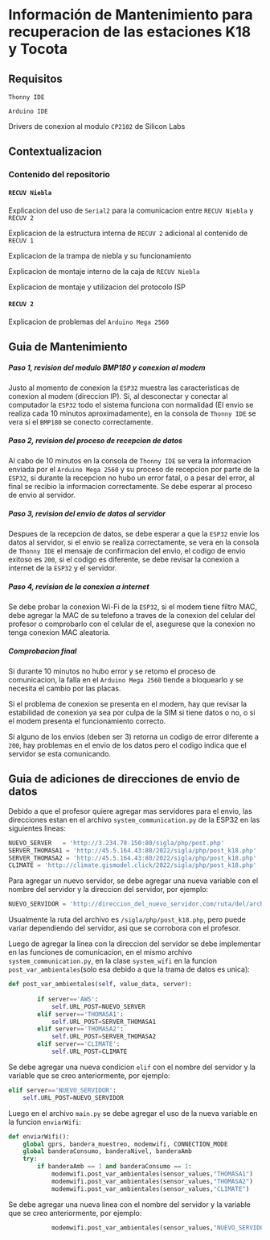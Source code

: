 # Información de Mantenimiento para recuperacion de las estaciones K18 y Tocota

## Requisitos

`Thonny IDE`

`Arduino IDE`

Drivers de conexion al modulo `CP2102` de Silicon Labs

## Contextualizacion

### Contenido del repositorio

#### `RECUV Niebla`

Explicacion del uso de `Serial2` para la comunicacion entre `RECUV Niebla` y `RECUV 2`

Explicacion de la estructura interna de `RECUV 2` adicional al contenido de `RECUV 1`

Explicacion de la trampa de niebla y su funcionamiento

Explicacion de montaje interno de la caja de `RECUV Niebla`

Explicacion de montaje y utilizacion del protocolo ISP

#### `RECUV 2`

Explicacion de problemas del `Arduino Mega 2560`

## Guia de Mantenimiento

##### Paso 1, revision del modulo BMP180 y conexion al modem

Justo al momento de conexion la `ESP32` muestra las caracteristicas de conexion al modem (direccion IP).
Si, al desconectar y conectar al computador la `ESP32` todo el sistema funciona con normalidad (El envio se realiza cada 10 minutos aproximadamente), en la consola de `Thonny IDE` se vera si el `BMP180` se conecto correctamente.

##### Paso 2, revision del proceso de recepcion de datos

Al cabo de 10 minutos en la consola de `Thonny IDE` se vera la informacion enviada por el `Arduino Mega 2560` y su proceso de recepcion por parte de la `ESP32`, si durante la recepcion no hubo un error fatal, o a pesar del error, al final se recibio la informacion correctamente. Se debe esperar al proceso de envio al servidor.

##### Paso 3, revision del envio de datos al servidor

Despues de la recepcion de datos, se debe esperar a que la `ESP32` envie los datos al servidor, si el envio se realiza correctamente, se vera en la consola de `Thonny IDE` el mensaje de confirmacion del envio, el codigo de envio exitoso es `200`, si el codigo es diferente, se debe revisar la conexion a internet de la `ESP32` y el servidor.

##### Paso 4, revision de la conexion a internet

Se debe probar la conexion Wi-Fi de la `ESP32`, si el modem tiene filtro MAC, debe agregar la MAC de su telefono a traves de la conexion del celular del profesor o comprobarlo con el celular de el, asegurese que la conexion no tenga conexion MAC aleatoria.

##### Comprobacion final

Si durante 10 minutos no hubo error y se retomo el proceso de comunicacion, la falla en el `Arduino Mega 2560` tiende a bloquearlo y se necesita el cambio por las placas.

Si el problema de conexion se presenta en el modem, hay que revisar la estabilidad de conexion ya sea por culpa de la SIM si tiene datos o no, o si el modem presenta el funcionamiento correcto.

Si alguno de los envios (deben ser 3) retorna un codigo de error diferente a `200`, hay problemas en el envio de los datos pero el codigo indica que el servidor se esta comunicando.

## Guia de adiciones de direcciones de envio de datos

Debido a que el profesor quiere agregar mas servidores para el envio, las direcciones estan en el archivo `system_communication.py` de la ESP32 en las siguientes lineas:

```python
NUEVO_SERVER   = 'http://3.234.78.150:80/sigla/php/post.php'
SERVER_THOMASA1 = 'http://45.5.164.43:80/2022/sigla/php/post_k18.php'
SERVER_THOMASA2 = 'http://45.5.164.43:80/2022/sigla/php/post_k18.php'
CLIMATE = 'http://climate.gismodel.click/2022/sigla/php/post_k18.php'
```

Para agregar un nuevo servidor, se debe agregar una nueva variable con el nombre del servidor y la direccion del servidor, por ejemplo:

```python
NUEVO_SERVIDOR = 'http://direccion_del_nuevo_servidor.com/ruta/del/archivo.php'
```

Usualmente la ruta del archivo es `/sigla/php/post_k18.php`, pero puede variar dependiendo del servidor, asi que se corrobora con el profesor.

Luego de agregar la linea con la direccion del servidor se debe implementar en las funciones de comunicacion, en el mismo archivo `system_communication.py`, en la clase `system_wifi` en la funcion `post_var_ambientales`(solo esa debido a que la trama de datos es unica):

```python
def post_var_ambientales(self, value_data, server):  
        
        if server=='AWS':
            self.URL_POST=NUEVO_SERVER
        elif server=='THOMASA1':
            self.URL_POST=SERVER_THOMASA1
        elif server=='THOMASA2':
            self.URL_POST=SERVER_THOMASA2
        elif server=='CLIMATE':
            self.URL_POST=CLIMATE
```

Se debe agregar una nueva condicion `elif` con el nombre del servidor y la variable que se creo anteriormente, por ejemplo:

```python
elif server=='NUEVO_SERVIDOR':
    self.URL_POST=NUEVO_SERVIDOR
```

Luego en el archivo `main.py` se debe agregar el uso de la nueva variable en la funcion `enviarWifi`:

```python
def enviarWifi():
    global gprs, bandera_muestreo, modemwifi, CONNECTION_MODE
    global banderaConsumo, banderaNivel, banderaAmb
    try:
        if banderaAmb == 1 and banderaConsumo == 1:
            modemwifi.post_var_ambientales(sensor_values,"THOMASA1")
            modemwifi.post_var_ambientales(sensor_values,"THOMASA2")
            modemwifi.post_var_ambientales(sensor_values,"CLIMATE")
```

Se debe agregar una nueva linea con el nombre del servidor y la variable que se creo anteriormente, por ejemplo:

```python
            modemwifi.post_var_ambientales(sensor_values,"NUEVO_SERVIDOR")
```